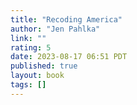 ```yaml
---
title: "Recoding America"
author: "Jen Pahlka"
link: ""
rating: 5
date: 2023-08-17 06:51 PDT
published: true
layout: book
tags: []
---
```




<blockquote markdown="1">



</blockquote>
